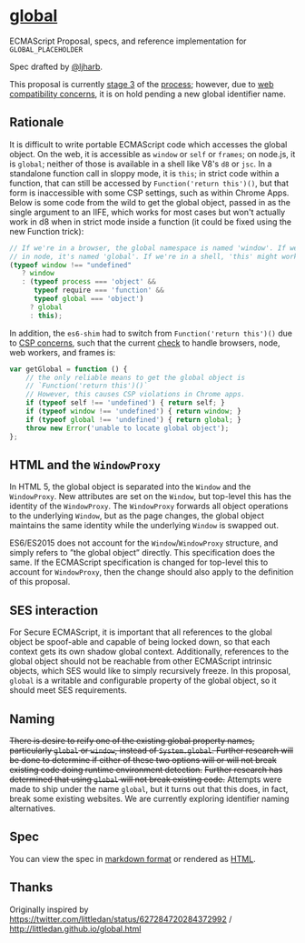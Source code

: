 # [global](https://www.npmjs.com/package/system.global)
ECMAScript Proposal, specs, and reference implementation for `GLOBAL_PLACEHOLDER`

Spec drafted by [@ljharb](https://github.com/ljharb).

This proposal is currently [stage 3](https://github.com/tc39/ecma262) of the [process](https://tc39.github.io/process-document/); however, due to [web compatibility concerns](https://github.com/tc39/proposal-global/issues/20), it is on hold pending a new global identifier name.

## Rationale
It is difficult to write portable ECMAScript code which accesses the global object. On the web, it is accessible as `window` or `self` or `frames`; on node.js, it is `global`; neither of those is available in a shell like V8's `d8` or `jsc`. In a standalone function call in sloppy mode, it is `this`; in strict code within a function, that can still be accessed by `Function('return this')()`, but that form is inaccessible with some CSP settings, such as within Chrome Apps. Below is some code from the wild to get the global object, passed in as the single argument to an IIFE, which works for most cases but won't actually work in d8 when in strict mode inside a function (it could be fixed using the new Function trick):
```js
// If we're in a browser, the global namespace is named 'window'. If we're
// in node, it's named 'global'. If we're in a shell, 'this' might work.
(typeof window !== "undefined"
   ? window
   : (typeof process === 'object' &&
      typeof require === 'function' &&
      typeof global === 'object')
     ? global
     : this);
```

In addition, the `es6-shim` had to switch from `Function('return this')()` due to [CSP concerns](https://github.com/paulmillr/es6-shim/issues/301), such that the current [check](https://github.com/paulmillr/es6-shim/commit/2367e0953edd01ae9a5628e1f47cf14b0377a7d6) to handle browsers, node, web workers, and frames is:
```js
var getGlobal = function () {
	// the only reliable means to get the global object is
	// `Function('return this')()`
	// However, this causes CSP violations in Chrome apps.
	if (typeof self !== 'undefined') { return self; }
	if (typeof window !== 'undefined') { return window; }
	if (typeof global !== 'undefined') { return global; }
	throw new Error('unable to locate global object');
};
```

## HTML and the `WindowProxy`

In HTML 5, the global object is separated into the `Window` and the `WindowProxy`. New attributes are set on the `Window`, but top-level this has the identity of the `WindowProxy`. The `WindowProxy` forwards all object operations to the underlying `Window`, but as the page changes, the global object maintains the same identity while the underlying `Window` is swapped out.

ES6/ES2015 does not account for the `Window`/`WindowProxy` structure, and simply refers to ”the global object” directly. This specification does the same. If the ECMAScript specification is changed for top-level this to account for `WindowProxy`, then the change should also apply to the definition of this proposal.

## SES interaction

For Secure ECMAScript, it is important that all references to the global object be spoof-able and capable of being locked down, so that each context gets its own shadow global context. Additionally, references to the global object should not be reachable from other ECMAScript intrinsic objects, which SES would like to simply recursively freeze. In this proposal, `global` is a writable and configurable property of the global object, so it should meet SES requirements.

## Naming
~~There is desire to reify one of the existing global property names, particularly `global` or `window`, instead of `System.global`. Further research will be done to determine if either of these two options will or will not break existing code doing runtime environment detection.~~ ~~Further research has determined that using `global` will not break existing code.~~ Attempts were made to ship under the name `global`, but it turns out that this does, in fact, break some existing websites. We are currently exploring identifier naming alternatives.

## Spec
You can view the spec in [markdown format](spec.md) or rendered as [HTML](http://tc39.github.io/proposal-global/).

## Thanks
Originally inspired by https://twitter.com/littledan/status/627284720284372992 / http://littledan.github.io/global.html
